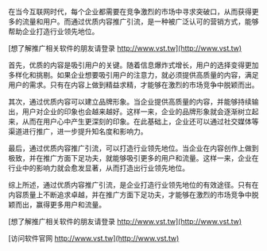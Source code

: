 在当今互联网时代，每个企业都需要在竞争激烈的市场中寻求突破口，从而获得更多的流量和用户。而通过优质内容推广引流，是一种被广泛认可的营销方式，能够帮助企业打造行业领先地位。

[想了解推广相关软件的朋友请登录 http://www.vst.tw](http://www.vst.tw)

首先，优质的内容是吸引用户的关键。随着信息爆炸式增长，用户的选择变得更加多样化和挑剔。如果企业想要吸引用户的注意力，就必须提供高质量的内容，满足用户的需求。只有在内容上做到精益求精，才能够在激烈的市场竞争中脱颖而出。

其次，通过优质内容可以建立品牌形象。当企业提供高质量的内容，并能够持续输出，用户对企业的印象也会越来越好。这样一来，企业的品牌形象就会逐渐树立起来，从而在用户心中产生更深刻的印象。在此基础上，企业还可以通过社交媒体等渠道进行推广，进一步提升知名度和影响力。

最后，通过优质内容推广引流，可以打造行业领先地位。当企业在内容创作上做到极致，并在推广方面下足功夫，就能够吸引更多的用户和流量。这样一来，企业在行业中的影响力就会愈发显著，从而打造出行业领先地位。

综上所述，通过优质内容推广引流，是企业打造行业领先地位的有效途径。只有在内容质量上不断追求卓越，并在推广方面下足功夫，才能够在激烈的市场竞争中脱颖而出，赢得更多用户和流量。

[想了解推广相关软件的朋友请登录 http://www.vst.tw](http://www.vst.tw)


[访问软件官网 http://www.vst.tw](http://www.vst.tw)
